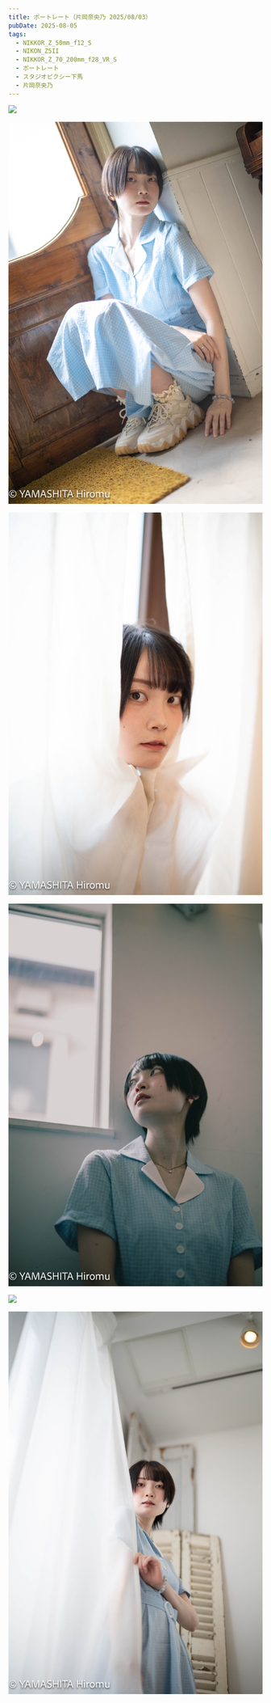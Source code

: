 ```yaml
---
title: ポートレート（片岡奈央乃 2025/08/03）
pubDate: 2025-08-05
tags:
  - NIKKOR_Z_50mm_f12_S
  - NIKON_Z5II
  - NIKKOR_Z_70_200mm_f28_VR_S
  - ポートレート
  - スタジオピクシー下馬
  - 片岡奈央乃
---
```

![](_assets/DSC_4457-2.jpg)

![](_assets/DSC_5251.jpg)

![](_assets/DSC_5495.jpg)

![](_assets/DSC_4870.jpg)

![](_assets/DSC_4850.jpg)

![](_assets/DSC_4531.jpg)